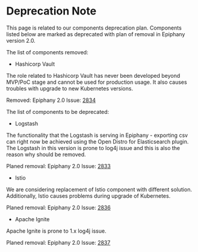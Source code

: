 # Deprecation Note

This page is related to our components deprecation plan. Components listed below are marked as deprecated with plan of removal
in Epiphany version 2.0.

The list of components removed:

- Hashicorp Vault

The role related to Hashicorp Vault has never been developed beyond MVP/PoC stage and cannot be used for production usage. It also causes troubles with upgrade to new Kubernetes versions.

Removed: Epiphany 2.0
Issue: [2834](https://github.com/epiphany-platform/epiphany/issues/2834)

The list of components to be deprecated:

- Logstash

The functionality that the Logstash is serving in Epiphany - exporting csv can right now be achieved using the Open Distro for Elasticsearch plugin. The Logstash in this version is prone to log4j issue and this is also the reason why should be removed.

Planed removal: Epiphany 2.0
Issue: [2833](https://github.com/epiphany-platform/epiphany/issues/2833)

- Istio

We are considering replacement of Istio component with different solution. Additionally, Istio causes problems during upgrade of Kubernetes.

Planed removal: Epiphany 2.0
Issue: [2836](https://github.com/epiphany-platform/epiphany/issues/2836)

- Apache Ignite

Apache Ignite is prone to 1.x log4j issue.

Planed removal: Epiphany 2.0
Issue: [2837](https://github.com/epiphany-platform/epiphany/issues/2837)
